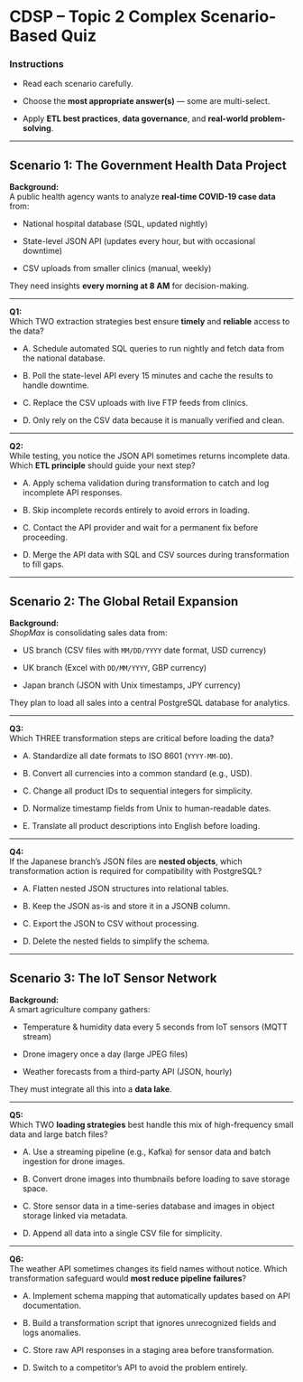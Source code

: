 # **CDSP – Topic 2 Complex Scenario-Based Quiz**

### **Instructions**

-   Read each scenario carefully.
    
-   Choose the  **most appropriate answer(s)**  — some are multi-select.
    
-   Apply  **ETL best practices**,  **data governance**, and  **real-world problem-solving**.
    

----------

## **Scenario 1: The Government Health Data Project**

**Background:**  
A public health agency wants to analyze  **real-time COVID-19 case data**  from:

-   National hospital database (SQL, updated nightly)
    
-   State-level JSON API (updates every hour, but with occasional downtime)
    
-   CSV uploads from smaller clinics (manual, weekly)
    

They need insights  **every morning at 8 AM**  for decision-making.

----------

**Q1:**  
Which TWO extraction strategies best ensure  **timely**  and  **reliable**  access to the data?

-   A. Schedule automated SQL queries to run nightly and fetch data from the national database.
    
-   B. Poll the state-level API every 15 minutes and cache the results to handle downtime.
    
-   C. Replace the CSV uploads with live FTP feeds from clinics.
    
-   D. Only rely on the CSV data because it is manually verified and clean.
    

----------

**Q2:**  
While testing, you notice the JSON API sometimes returns incomplete data. Which  **ETL principle**  should guide your next step?

-   A. Apply schema validation during transformation to catch and log incomplete API responses.
    
-   B. Skip incomplete records entirely to avoid errors in loading.
    
-   C. Contact the API provider and wait for a permanent fix before proceeding.
    
-   D. Merge the API data with SQL and CSV sources during transformation to fill gaps.
    

----------

## **Scenario 2: The Global Retail Expansion**

**Background:**  
_ShopMax_  is consolidating sales data from:

-   US branch (CSV files with  `MM/DD/YYYY`  date format, USD currency)
    
-   UK branch (Excel with  `DD/MM/YYYY`, GBP currency)
    
-   Japan branch (JSON with Unix timestamps, JPY currency)
    

They plan to load all sales into a central PostgreSQL database for analytics.

----------

**Q3:**  
Which THREE transformation steps are critical before loading the data?

-   A. Standardize all date formats to ISO 8601 (`YYYY-MM-DD`).
    
-   B. Convert all currencies into a common standard (e.g., USD).
    
-   C. Change all product IDs to sequential integers for simplicity.
    
-   D. Normalize timestamp fields from Unix to human-readable dates.
    
-   E. Translate all product descriptions into English before loading.
    

----------

**Q4:**  
If the Japanese branch’s JSON files are  **nested objects**, which transformation action is required for compatibility with PostgreSQL?

-   A. Flatten nested JSON structures into relational tables.
    
-   B. Keep the JSON as-is and store it in a JSONB column.
    
-   C. Export the JSON to CSV without processing.
    
-   D. Delete the nested fields to simplify the schema.
    

----------

## **Scenario 3: The IoT Sensor Network**

**Background:**  
A smart agriculture company gathers:

-   Temperature & humidity data every 5 seconds from IoT sensors (MQTT stream)
    
-   Drone imagery once a day (large JPEG files)
    
-   Weather forecasts from a third-party API (JSON, hourly)
    

They must integrate all this into a  **data lake**.

----------

**Q5:**  
Which TWO  **loading strategies**  best handle this mix of high-frequency small data and large batch files?

-   A. Use a streaming pipeline (e.g., Kafka) for sensor data and batch ingestion for drone images.
    
-   B. Convert drone images into thumbnails before loading to save storage space.
    
-   C. Store sensor data in a time-series database and images in object storage linked via metadata.
    
-   D. Append all data into a single CSV file for simplicity.
    

----------

**Q6:**  
The weather API sometimes changes its field names without notice. Which transformation safeguard would  **most reduce pipeline failures**?

-   A. Implement schema mapping that automatically updates based on API documentation.
    
-   B. Build a transformation script that ignores unrecognized fields and logs anomalies.
    
-   C. Store raw API responses in a staging area before transformation.
    
-   D. Switch to a competitor’s API to avoid the problem entirely.
